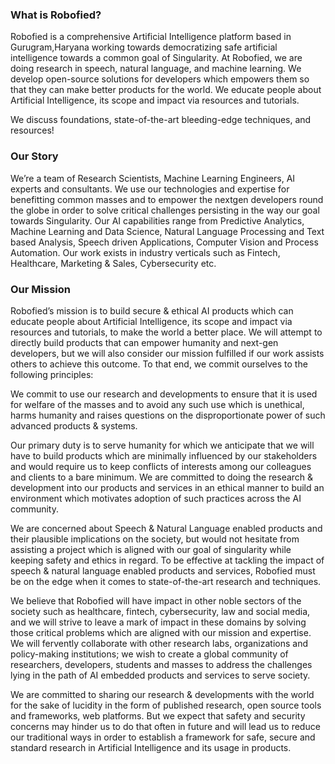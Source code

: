 ### What is Robofied?
Robofied is a comprehensive Artificial Intelligence platform based in Gurugram,Haryana working towards democratizing safe artificial intelligence towards a common goal of Singularity. At Robofied, we are doing research in speech, natural language, and machine learning. We develop open-source solutions for developers which empowers them so that they can make better products for the world. We educate people about Artificial Intelligence, its scope and impact via resources and tutorials.

We discuss foundations, state-of-the-art bleeding-edge techniques, and resources!

### Our Story
We’re a team of Research Scientists, Machine Learning Engineers, AI experts and consultants. We use our technologies and expertise for benefitting common masses and to empower the nextgen developers round the globe in order to solve critical challenges persisting in the way our goal towards Singularity.
Our AI capabilities range from Predictive Analytics, Machine Learning and Data Science, Natural Language Processing and Text based Analysis, Speech driven Applications, Computer Vision and Process Automation. Our work exists in industry verticals such as Fintech, Healthcare, Marketing & Sales, Cybersecurity etc.

### Our Mission
Robofied’s mission is to build secure & ethical AI products which can educate people about Artificial Intelligence, its scope and impact via resources and tutorials, to make the world a better place. We will attempt to directly build products that can empower humanity and next-gen developers, but we will also consider our mission fulfilled if our work assists others to achieve this outcome. To that end, we commit ourselves to the following principles:

We commit to use our research and developments to ensure that it is used for welfare of the masses and to avoid any such use which is unethical, harms humanity and raises questions on the disproportionate power of such advanced products & systems. 

Our primary duty is to serve humanity for which we anticipate that we will have to build products which are minimally influenced by our stakeholders and would require us to keep conflicts of interests among our colleagues and clients to a bare minimum.
We are committed to doing the research & development into our products and services in an ethical manner to build an environment which motivates adoption of such practices across the AI community.

We are concerned about Speech & Natural Language enabled products and their plausible implications on the society, but would not hesitate from assisting a project which is aligned with our goal of singularity while keeping safety and ethics in regard.
To be effective at tackling the impact of speech & natural language enabled  products and services, Robofied must be on the edge when it comes to state-of-the-art research and techniques.

We believe that Robofied will have impact in other noble sectors of the society such as healthcare, fintech, cybersecurity, law and social media, and we will strive to leave a mark of impact in these domains by solving those critical problems which are aligned with our mission and expertise.
We will fervently collaborate with other research labs, organizations and policy-making institutions; we wish to create a global community of researchers, developers, students and masses to address the challenges lying in the path of AI embedded products and services to serve society.

We are committed to sharing our research & developments with the world for the sake of lucidity in the form of published research, open source tools and frameworks, web platforms. But we expect that safety and security concerns may hinder us to do that often in future and will lead us to reduce our traditional ways in order to establish a framework for safe, secure and standard research in Artificial Intelligence and its usage in products. 
